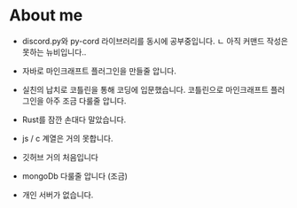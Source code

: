 # About me
- discord.py와 py-cord 라이브러리를 동시에 공부중입니다.
  ㄴ 아직 커맨드 작성은 못하는 뉴비입니다..

- 자바로 마인크래프트 플러그인을 만들줄 압니다.
- 실친의 납치로 코틀린을 통해 코딩에 입문했습니다. 코틀린으로 마인크래프트 플러그인을 아주 조금 다룰줄 압니다.
- Rust를 잠깐 손대다 말았습니다.
- js / c 계열은 거의 못합니다.
- 깃허브 거의 처음입니다
- mongoDb 다룰줄 압니다 (조금)
- 개인 서버가 없습니다.
